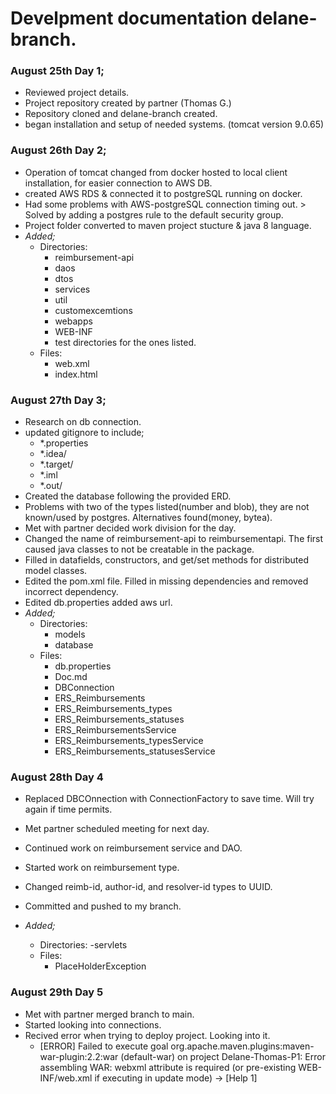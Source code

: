 # Develpment documentation delane-branch.

### August 25th Day 1;
- Reviewed project details.
- Project repository created by partner (Thomas G.)
- Repository cloned and delane-branch created. 
- began installation and setup of needed systems. (tomcat version 9.0.65) 

### August 26th Day 2;
- Operation of tomcat changed from docker hosted to local client installation, for easier connection to AWS DB.
- created AWS RDS & connected it to postgreSQL running on docker.
- Had some problems with AWS-postgreSQL connection timing out. > Solved by adding a postgres rule to the default security group. 
- Project folder converted to maven project stucture & java 8 language.
- *Added;*
  - Directories: 
    - reimbursement-api
    - daos
    - dtos
    - services
    - util
    - customexcemtions
    - webapps
    - WEB-INF
    - test directories for the ones listed.
  - Files:
    - web.xml
    - index.html 

### August 27th Day 3;
- Research on db connection.
- updated gitignore to include;
  - *.properties
  - *.idea/
  - *.target/
  - *.iml
  - *.out/
- Created the database following the provided ERD.
- Problems with two of the types listed(number and blob), they are not known/used by postgres. Alternatives found(money, bytea).
- Met with partner decided work division for the day.
- Changed the name of reimbursement-api to reimbursementapi. The first caused java classes to not be creatable in the package. 
- Filled in datafields, constructors, and get/set methods for distributed model classes. 
- Edited the pom.xml file. Filled in missing dependencies and removed incorrect dependency.
- Edited db.properties added aws url. 
- *Added;*
  - Directories:
    - models 
    - database 
  - Files:
    - db.properties
    - Doc.md
    - DBConnection
    - ERS_Reimbursements
    - ERS_Reimbursements_types
    - ERS_Reimbursements_statuses
    - ERS_ReimbursementsService
    - ERS_Reimbursements_typesService
    - ERS_Reimbursements_statusesService 

### August 28th Day 4
- Replaced DBCOnnection with ConnectionFactory to save time. Will try again if time permits.
- Met partner scheduled meeting for next day.
- Continued work on reimbursement service and DAO.
- Started work on reimbursement type. 
- Changed reimb-id, author-id, and resolver-id types to UUID. 
- Committed and pushed to my branch. 

- *Added;*
  - Directories:
    -servlets 
  - Files:
    - PlaceHolderException

### August 29th Day 5
- Met with partner merged branch to main.
- Started looking into connections.
- Recived error when trying to deploy project.  Looking into it.
  - [ERROR] Failed to execute goal org.apache.maven.plugins:maven-war-plugin:2.2:war (default-war) on project Delane-Thomas-P1: Error assembling WAR: webxml attribute is required (or pre-existing WEB-INF/web.xml if executing in update mode) -> [Help 1]
 